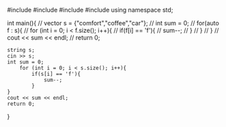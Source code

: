#include <iostream>
#include <string>
#include <vector>
#include <map>
using namespace std;


int main(){
    // vector<string> s = {"comfort","coffee","car"};
    // int sum = 0;
    // for(auto f : s){
    //     for (int i = 0; i < f.size(); i++){
    //         if(f[i] == 'f'){ 
    //             sum--;
    //         }
    //     }
    // }
    // cout << sum << endl;
    // return 0;

    string s;
    cin >> s;
    int sum = 0;
        for (int i = 0; i < s.size(); i++){
            if(s[i] == 'f'){ 
                sum--;
            }
    }
    cout << sum << endl;
    return 0;
}